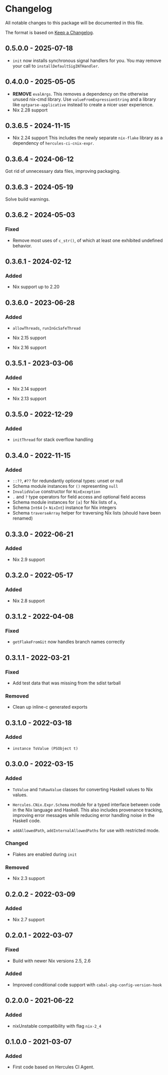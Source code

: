 
# Changelog

All notable changes to this package will be documented in this file.

The format is based on [Keep a Changelog](https://keepachangelog.com/en/1.0.0/).

## 0.5.0.0 - 2025-07-18

- `init` now installs synchronous signal handlers for you. You may remove your call to `installDefaultSigINTHandler`.

## 0.4.0.0 - 2025-05-05

- **REMOVE** `evalArgs`. This removes a dependency on the otherwise unused nix-cmd library. Use `valueFromExpressionString` and a library like `optparse-applicative` instead to create a nicer user experience.
- Nix 2.28 support

## 0.3.6.5 - 2024-11-15

- Nix 2.24 support
  This includes the newly separate `nix-flake` library as a dependency of `hercules-ci-cnix-expr`.

## 0.3.6.4 - 2024-06-12

Got rid of unnecessary data files, improving packaging.

## 0.3.6.3 - 2024-05-19

Solve build warnings.

## 0.3.6.2 - 2024-05-03

### Fixed

 - Remove most uses of `c_str()`, of which at least one exhibited undefined behavior.

## 0.3.6.1 - 2024-02-12

### Added

- Nix support up to 2.20

## 0.3.6.0 - 2023-06-28

### Added

 - `allowThreads`, `runInGcSafeThread`

 - Nix 2.15 support

 - Nix 2.16 support

## 0.3.5.1 - 2023-03-06

### Added

 - Nix 2.14 support

 - Nix 2.13 support

## 0.3.5.0 - 2022-12-29

### Added

 - `initThread` for stack overflow handling

## 0.3.4.0 - 2022-11-15

### Added

 - `::??`, `#??` for redundantly optional types: unset or null
 - Schema module instances for `()` representing `null`
 - `InvalidValue` constructor for `NixException`
 - `.` and `?` type operators for field access and optional field access
 - Schema module instances for `[a]` for Nix lists of `a`,
 - Schema `Int64` (= `NixInt`) instance for Nix integers
 - Schema `traverseArray` helper for traversing Nix lists (should have been renamed)


## 0.3.3.0 - 2022-06-21

### Added

 - Nix 2.9 support


## 0.3.2.0 - 2022-05-17

### Added

 - Nix 2.8 support

## 0.3.1.2 - 2022-04-08

### Fixed

 - `getFlakeFromGit` now handles branch names correctly

## 0.3.1.1 - 2022-03-21

### Fixed

 - Add test data that was missing from the sdist tarball

### Removed

 - Clean up inline-c generated exports

## 0.3.1.0 - 2022-03-18

### Added

 - `instance ToValue (PSObject t)`

## 0.3.0.0 - 2022-03-15

### Added

 - `ToValue` and `ToRawValue` classes for converting Haskell values
   to Nix values.

 - `Hercules.CNix.Expr.Schema` module for a typed interface between
   code in the Nix language and Haskell. This also includes
   provenance tracking, improving error messages while reducing
   error handling noise in the Haskell code.

 - `addAllowedPath`, `addInternalAllowedPaths` for use with restricted mode.

### Changed

 - Flakes are enabled during `init`

### Removed

 - Nix 2.3 support

## 0.2.0.2 - 2022-03-09

### Added

 - Nix 2.7 support

## 0.2.0.1 - 2022-03-07

### Fixed

 - Build with newer Nix versions 2.5, 2.6

### Added

 - Improved conditional code support with `cabal-pkg-config-version-hook`

## 0.2.0.0 - 2021-06-22

### Added

 - nixUnstable compatibility with flag `nix-2_4`

## 0.1.0.0 - 2021-03-07

### Added

 - First code based on Hercules CI Agent.

